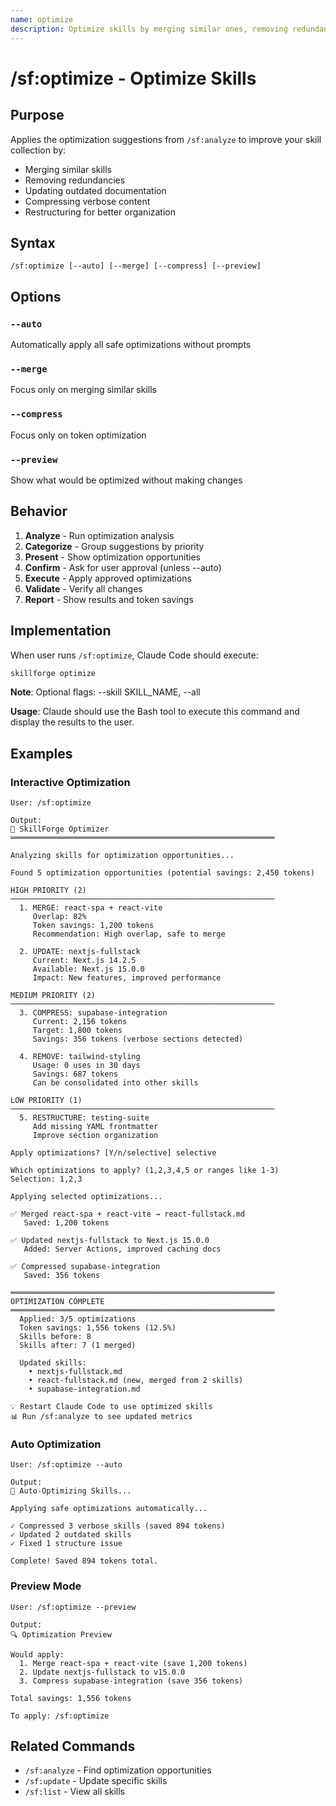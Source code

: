 ```yaml
---
name: optimize
description: Optimize skills by merging similar ones, removing redundancies, and improving token efficiency
---
```


# /sf:optimize - Optimize Skills

## Purpose
Applies the optimization suggestions from `/sf:analyze` to improve your skill collection by:
- Merging similar skills
- Removing redundancies
- Updating outdated documentation
- Compressing verbose content
- Restructuring for better organization

## Syntax
```
/sf:optimize [--auto] [--merge] [--compress] [--preview]
```

## Options

### `--auto`
Automatically apply all safe optimizations without prompts

### `--merge`
Focus only on merging similar skills

### `--compress`
Focus only on token optimization

### `--preview`
Show what would be optimized without making changes

## Behavior

1. **Analyze** - Run optimization analysis
2. **Categorize** - Group suggestions by priority
3. **Present** - Show optimization opportunities
4. **Confirm** - Ask for user approval (unless --auto)
5. **Execute** - Apply approved optimizations
6. **Validate** - Verify all changes
7. **Report** - Show results and token savings


## Implementation

When user runs `/sf:optimize`, Claude Code should execute:

```bash
skillforge optimize
```

**Note**: Optional flags: --skill SKILL_NAME, --all

**Usage**: Claude should use the Bash tool to execute this command and display the results to the user.

## Examples

### Interactive Optimization

```
User: /sf:optimize

Output:
🔧 SkillForge Optimizer
═══════════════════════════════════════════════════════════

Analyzing skills for optimization opportunities...

Found 5 optimization opportunities (potential savings: 2,450 tokens)

HIGH PRIORITY (2)
───────────────────────────────────────────────────────────
  1. MERGE: react-spa + react-vite
     Overlap: 82%
     Token savings: 1,200 tokens
     Recommendation: High overlap, safe to merge

  2. UPDATE: nextjs-fullstack
     Current: Next.js 14.2.5
     Available: Next.js 15.0.0
     Impact: New features, improved performance

MEDIUM PRIORITY (2)
───────────────────────────────────────────────────────────
  3. COMPRESS: supabase-integration
     Current: 2,156 tokens
     Target: 1,800 tokens
     Savings: 356 tokens (verbose sections detected)

  4. REMOVE: tailwind-styling
     Usage: 0 uses in 30 days
     Savings: 687 tokens
     Can be consolidated into other skills

LOW PRIORITY (1)
───────────────────────────────────────────────────────────
  5. RESTRUCTURE: testing-suite
     Add missing YAML frontmatter
     Improve section organization

Apply optimizations? [Y/n/selective] selective

Which optimizations to apply? (1,2,3,4,5 or ranges like 1-3)
Selection: 1,2,3

Applying selected optimizations...

✅ Merged react-spa + react-vite → react-fullstack.md
   Saved: 1,200 tokens

✅ Updated nextjs-fullstack to Next.js 15.0.0
   Added: Server Actions, improved caching docs

✅ Compressed supabase-integration
   Saved: 356 tokens

═══════════════════════════════════════════════════════════
OPTIMIZATION COMPLETE
═══════════════════════════════════════════════════════════
  Applied: 3/5 optimizations
  Token savings: 1,556 tokens (12.5%)
  Skills before: 8
  Skills after: 7 (1 merged)

  Updated skills:
    • nextjs-fullstack.md
    • react-fullstack.md (new, merged from 2 skills)
    • supabase-integration.md

💡 Restart Claude Code to use optimized skills
📊 Run /sf:analyze to see updated metrics
```

### Auto Optimization

```
User: /sf:optimize --auto

Output:
🔧 Auto-Optimizing Skills...

Applying safe optimizations automatically...

✓ Compressed 3 verbose skills (saved 894 tokens)
✓ Updated 2 outdated skills
✓ Fixed 1 structure issue

Complete! Saved 894 tokens total.
```

### Preview Mode

```
User: /sf:optimize --preview

Output:
🔍 Optimization Preview

Would apply:
  1. Merge react-spa + react-vite (save 1,200 tokens)
  2. Update nextjs-fullstack to v15.0.0
  3. Compress supabase-integration (save 356 tokens)

Total savings: 1,556 tokens

To apply: /sf:optimize
```

## Related Commands
- `/sf:analyze` - Find optimization opportunities
- `/sf:update` - Update specific skills
- `/sf:list` - View all skills
